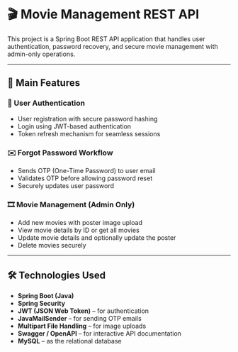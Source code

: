 # 🎬 Movie Management REST API

This project is a Spring Boot REST API application that handles user authentication, password recovery, and secure movie management with admin-only operations.

---

## 🚀 Main Features

### 🔐 User Authentication
- User registration with secure password hashing
- Login using JWT-based authentication
- Token refresh mechanism for seamless sessions

### ✉️ Forgot Password Workflow
- Sends OTP (One-Time Password) to user email
- Validates OTP before allowing password reset
- Securely updates user password

### 🎞️ Movie Management (Admin Only)
- Add new movies with poster image upload
- View movie details by ID or get all movies
- Update movie details and optionally update the poster
- Delete movies securely

---

## 🛠️ Technologies Used

- **Spring Boot (Java)**
- **Spring Security**
- **JWT (JSON Web Token)** – for authentication
- **JavaMailSender** – for sending OTP emails
- **Multipart File Handling** – for image uploads
- **Swagger / OpenAPI** – for interactive API documentation
- **MySQL** – as the relational database
